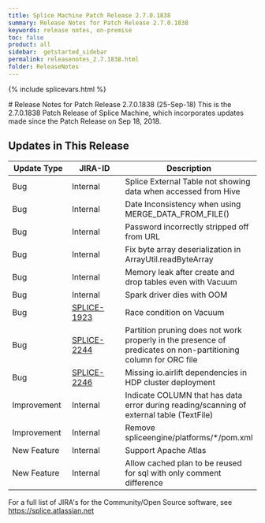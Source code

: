 ```yaml
---
title: Splice Machine Patch Release 2.7.0.1838
summary: Release Notes for Patch Release 2.7.0.1838
keywords: release notes, on-premise
toc: false
product: all
sidebar:  getstarted_sidebar
permalink: releasenotes_2.7.1838.html
folder: ReleaseNotes
---
```

{% include splicevars.html %}
<section>
<div class="TopicContent" data-swiftype-index="true" markdown="1">
# Release Notes for Patch Release 2.7.0.1838 (25-Sep-18)
This is the 2.7.0.1838 Patch Release of Splice Machine, which incorporates updates made since the Patch Release on Sep 18, 2018.

## Updates in This Release
<table>
    <col width="125px" />
    <col width="125px" />
    <col />
    <thead>
        <tr>
            <th>Update Type</th>
            <th>JIRA-ID</th>
            <th>Description</th>
        </tr>
    </thead>
    <tbody>
        <tr>
            <td>Bug</td>
            <td>Internal</td>
            <td>Splice External Table not showing data when accessed from Hive</td>
        </tr>
        <tr>
            <td>Bug</td>
            <td>Internal</td>
            <td>Date Inconsistency when using MERGE_DATA_FROM_FILE()</td>
        </tr>
        <tr>
            <td>Bug</td>
            <td>Internal</td>
            <td>Password incorrectly stripped off from URL</td>
        </tr>
        <tr>
            <td>Bug</td>
            <td>Internal</td>
            <td>Fix byte array deserialization in ArrayUtil.readByteArray</td>
        </tr>
        <tr>
            <td>Bug</td>
            <td>Internal</td>
            <td>Memory leak after create and drop tables even with Vacuum</td>
        </tr>
        <tr>
            <td>Bug</td>
            <td>Internal</td>
            <td>Spark driver dies with OOM </td>
        </tr>
        <tr>
            <td>Bug</td>
            <td><a href="https://splice.atlassian.net/browse/SPLICE-1923" target="_blank">SPLICE-1923</a></td>
            <td>Race condition on Vacuum</td>
        </tr>
        <tr>
            <td>Bug</td>
            <td><a href="https://splice.atlassian.net/browse/SPLICE-2244" target="_blank">SPLICE-2244</a></td>
            <td>Partition pruning does not work properly in the presence of predicates on non-partitioning column for ORC file</td>
        </tr>
        <tr>
            <td>Bug</td>
            <td><a href="https://splice.atlassian.net/browse/SPLICE-2246" target="_blank">SPLICE-2246</a></td>
            <td>Missing io.airlift dependencies in HDP cluster deployment</td>
        </tr>
        <tr>
            <td>Improvement</td>
            <td>Internal</td>
            <td>Indicate COLUMN that has data error during reading/scanning of external table (TextFile)</td>
        </tr>
        <tr>
            <td>Improvement</td>
            <td>Internal</td>
            <td>Remove spliceengine/platforms/*/pom.xml</td>
        </tr>
        <tr>
            <td>New Feature</td>
            <td>Internal</td>
            <td>Support Apache Atlas</td>
        </tr>
        <tr>
            <td>New Feature</td>
            <td>Internal</td>
            <td>Allow cached plan to be reused for sql with only comment difference</td>
        </tr>
    </tbody>
</table>

For a full list of JIRA's for the Community/Open Source software, see <https://splice.atlassian.net>

</div>
</section>
